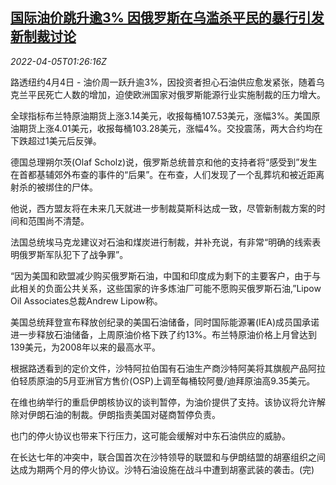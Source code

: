 <!--1649122263000-->
[国际油价跳升逾3% 因俄罗斯在乌滥杀平民的暴行引发新制裁讨论](https://cn.reuters.com/article/global-oil-drv-0405-idCNKCS2LX033)
------

<div><i>2022-04-05T01:26:16Z</i></div><p>路透纽约4月4日 - 油价周一跃升逾3%，因投资者担心石油供应愈发紧张，随着乌克兰平民死亡人数的增加，迫使欧洲国家对俄罗斯能源行业实施制裁的压力增大。</p><p>全球指标布兰特原油期货上涨3.14美元，收报每桶107.53美元，涨幅3%。美国原油期货上涨4.01美元，收报每桶103.28美元，涨幅4%。交投震荡，两大合约均在下跌超过1美元后反弹。</p><p>德国总理朔尔茨(Olaf Scholz)说，俄罗斯总统普京和他的支持者将“感受到”发生在首都基辅郊外布查的事件的“后果”。在布查，人们发现了一个乱葬坑和被近距离射杀的被绑住的尸体。</p><p>他说，西方盟友将在未来几天就进一步制裁莫斯科达成一致，尽管新制裁方案的时间和范围尚不清楚。</p><p>法国总统埃马克龙建议对石油和煤炭进行制裁，并补充说，有非常“明确的线索表明俄罗斯军队犯下了战争罪”。</p><p>“因为美国和欧盟减少购买俄罗斯石油，中国和印度成为剩下的主要客户，由于与此相关的负面公共关系，这些国家的许多炼油厂可能不愿购买俄罗斯石油,”Lipow Oil Associates总裁Andrew Lipow称。</p><p>美国总统拜登宣布释放创纪录的美国石油储备，同时国际能源署(IEA)成员国承诺进一步释放石油储备，上周原油价格下跌了约13%。布兰特原油价格上月曾达到139美元，为2008年以来的最高水平。</p><p>根据路透看到的定价文件，沙特阿拉伯国有石油生产商沙特阿美将其旗舰产品阿拉伯轻质原油的5月亚洲官方售价(OSP)上调至每桶较阿曼/迪拜原油高9.35美元。</p><p>在维也纳举行的重启伊朗核协议的谈判暂停，为油价提供了支持。该协议将允许解除对伊朗石油的制裁。伊朗指责美国对磋商暂停负责。</p><p>也门的停火协议也带来下行压力，这可能会缓解对中东石油供应的威胁。</p><p>在长达七年的冲突中，联合国首次在沙特领导的联盟和与伊朗结盟的胡塞组织之间达成为期两个月的停火协议。沙特石油设施在战斗中遭到胡塞武装的袭击。(完)</p>
